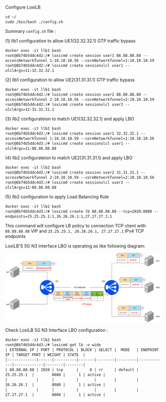
Configure LoxiLB

```
cd ~/
sudo /bin/bash ./config.sh
```

Summary `config.sh` file :

(1) llb1 configuration to allow UE1(32.32.32.1) GTP traffic bypass
```
docker exec -it llb1 bash
root@8b74b5ddc4d2:/# loxicmd create session user1 88.88.88.88 --accessNetworkTunnel 1:10.10.10.56 --coreNetworkTunnel=1:10.10.10.59
root@8b74b5ddc4d2:/# loxicmd create sessionulcl user1 --ulclArgs=11:32.32.32.1
```

(2) llb1 configuration to allow UE2(31.31.31.1) GTP traffic bypass
```
docker exec -it llb1 bash
root@8b74b5ddc4d2:/# loxicmd create session user2 88.88.88.88 --accessNetworkTunnel 2:10.10.10.56 --coreNetworkTunnel=2:10.10.10.59
root@8b74b5ddc4d2:/# loxicmd create sessionulcl user2 --ulclArgs=12:31.31.31.1
```

(3) llb2 configurateion to match UE1(32.32.32.1) and apply LBO 
```
docker exec -it llb2 bash
root@8b74b5ddc4d3:/# loxicmd create session user1 32.32.32.1 --accessNetworkTunnel 1:10.10.10.59 --coreNetworkTunnel=1:10.10.10.56
root@8b74b5ddc4d3:/# loxicmd create sessionulcl user1 --ulclArgs=11:88.88.88.88
```

(4) llb2 configurateion to match UE2(31.31.31.1) and apply LBO 
```
docker exec -it llb2 bash
root@8b74b5ddc4d3:/# loxicmd create session user2 31.31.31.1 --accessNetworkTunnel 2:10.10.10.59 --coreNetworkTunnel=2:10.10.10.56
root@8b74b5ddc4d3:/# loxicmd create sessionulcl user2 --ulclArgs=12:88.88.88.88
```

(5) llb2 configuration to apply Load Balancing Rule
```
docker exec -it llb2 bash
root@8b74b5ddc4d3:/# loxicmd create lb 88.88.88.88 --tcp=2020:8080 --endpoints=25.25.25.1:1,26.26.26.1:1,27.27.27.1:1
```

This command will configure LB policy to connection TCP client with `88.88.88.88` VIP and `25.25.25.1, 26.26.26.1, 27.27.27.1` IPv4 TCP endpoints

LoxiLB'S 5G N3 Interface LBO is operating as like following diagram:

![configuration](./assets/configuration.png)

Check LoxiLB 5G N3 Interface LBO configuration :
```
docker exec -it llb2 bash
root@8b74b5ddc4d3:/# loxicmd get lb -o wide
| EXTERNAL IP | PORT | PROTOCOL | BLOCK | SELECT |  MODE   | ENDPOINT IP | TARGET PORT | WEIGHT | STATE  |
|-------------|------|----------|-------|--------|---------|-------------|-------------|--------|--------|
| 88.88.88.88 | 2020 | tcp      |     0 | rr     | default | 25.25.25.1  |        8080 |      1 | active |
|             |      |          |       |        |         | 26.26.26.1  |        8080 |      1 | active |
|             |      |          |       |        |         | 27.27.27.1  |        8080 |      1 | active |
```

